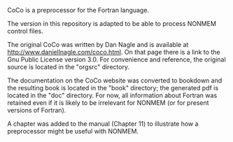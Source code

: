 CoCo is a preprocessor for the Fortran language.

The version in this repository is adapted to be able to process NONMEM
control files.

The original CoCo was written by Dan Nagle and is available at
http://www.daniellnagle.com/coco.html. On that page there is a link to
the Gnu Public License version 3.0. For convenience and reference,
the original source is located in the "orgsrc" directory.

The documentation on the CoCo website was converted to bookdown and
the resulting book is located in the "book" directory; the generated
pdf is located in the "doc" directory. For now, all information about
Fortran was retained even if it is likely to be irrelevant for NONMEM
(or for present versions of Fortran).

A chapter was added to the manual (Chapter 11) to illustrate
how a preprocessor might be useful with NONMEM.
